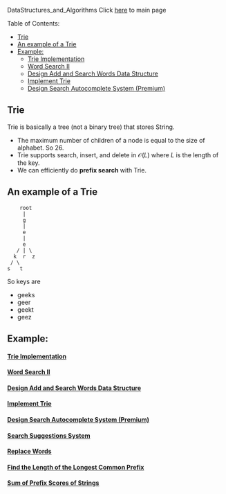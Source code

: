 DataStructures_and_Algorithms
Click [here](../README.md) to main page

Table of Contents:
- [Trie](#trie)
- [An example of a Trie](#an-example-of-a-trie)
- [Example:](#example)
    - [Trie Implementation](#trie-implementation)
    - [Word Search II](#word-search-ii)
    - [Design Add and Search Words Data Structure](#design-add-and-search-words-data-structure)
    - [Implement Trie](#implement-trie)
    - [Design Search Autocomplete System (Premium)](#design-search-autocomplete-system-premium)

## Trie
Trie is basically a tree (not a binary tree) that stores String.
- The maximum number of children of a node is equal to the size of alphabet. So 26.
- Trie supports search, insert, and delete in $\mathcal{O}(L)$ where $L$ is the length of the key.
- We can efficiently do **prefix search** with Trie.

## An example of a Trie
```
    root
     |
     g
     |
     e
     |
     e
   / | \
  k  r  z
 / \
s   t
```
So keys are
- geeks
- geer
- geekt
- geez

## Example:
#### [Trie Implementation](trie_implementation/description.md)
#### [Word Search II](word_search_II/description.md)
#### [Design Add and Search Words Data Structure](design_add_and_search_words_data_structure/description.md)
#### [Implement Trie](implement_trie/description.md)
#### [Design Search Autocomplete System (Premium)](design_search_autocomplete_system/description.md)
#### [Search Suggestions System](./search_suggestions_system/description.md)
#### [Replace Words](./replace_words/description.md)
#### [Find the Length of the Longest Common Prefix](./find_the_length_of_the_longest_common_prefix/description.md)
#### [Sum of Prefix Scores of Strings](./sum_of_prefix_scores_of_strings/description.md)